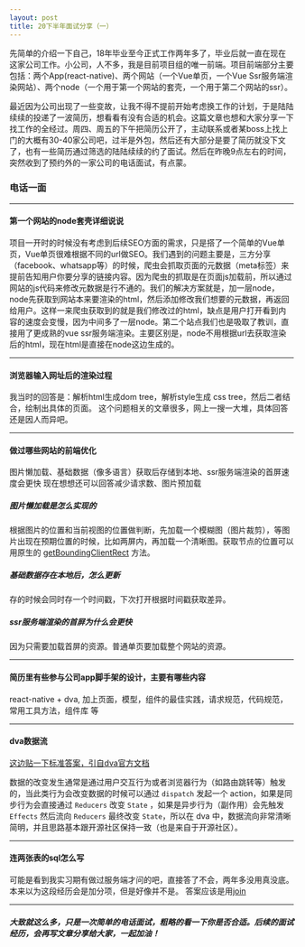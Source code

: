 ```yaml
---
layout: post
title: 20下半年面试分享（一）
---
```


先简单的介绍一下自己，18年毕业至今正式工作两年多了，毕业后就一直在现在这家公司工作。小公司，人不多，我是目前项目组的唯一前端。项目前端部分主要包括：两个App(react-native)、两个网站（一个Vue单页，一个Vue Ssr服务端渲染网站）、两个node（一个用于第一个网站的套壳，一个用于第二个网站的ssr）。

最近因为公司出现了一些变故，让我不得不提前开始考虑换工作的计划，于是陆陆续续的投递了一波简历，想看看有没有合适的机会。这篇文章也想和大家分享一下找工作的全经过。周四、周五的下午把简历公开了，主动联系或者某boss上找上门的大概有30-40家公司吧，过半是外包，然后还有大部分是要了简历就没下文了，也有一些简历通过筛选的陆陆续续的约了面试。然后在昨晚9点左右的时间，突然收到了预约外的一家公司的电话面试，有点蒙。

### 电话一面

* * *

   
#### 第一个网站的node套壳详细说说
   项目一开时的时候没有考虑到后续SEO方面的需求，只是搭了一个简单的Vue单页，Vue单页很难根据不同的url做SEO。我们遇到的问题主要是，三方分享（facebook、whatsapp等）的时候，爬虫会抓取页面的元数据（meta标签）来提前告知用户你要分享的链接内容。因为爬虫的抓取是在页面js加载前，所以通过网站的js代码来修改元数据是行不通的。我们的解决方案就是，加一层node，node先获取到网站本来要渲染的html，然后添加修改我们想要的元数据，再返回给用户。这样一来爬虫获取到的就是我们修改过的html，缺点是用户打开看到内容的速度会变慢，因为中间多了一层node。第二个站点我们也是吸取了教训，直接用了更成熟的vue ssr服务端渲染。主要区别是，node不用根据url去获取渲染后的html，现在html是直接在node这边生成的。

* * *


#### 浏览器输入网址后的渲染过程
   我当时的回答是：解析html生成dom tree，解析style生成 css tree，然后二者结合，绘制出具体的页面。
   这个问题相关的文章很多，网上一搜一大堆，具体回答还是因人而异吧。
   

* * *


   
   
#### 做过哪些网站的前端优化
   图片懒加载、基础数据（像多语言）获取后存储到本地、ssr服务端渲染的首屏速度会更快
   现在想想还可以回答减少请求数、图片预加载
   
##### 图片懒加载是怎么实现的
  根据图片的位置和当前视图的位置做判断，先加载一个模糊图（图片裁剪），等图片出现在预期位置的时候，比如两屏内，再加载一个清晰图。获取节点的位置可以用原生的 [getBoundingClientRect](https://developer.mozilla.org/zh-CN/docs/Web/API/Element/getBoundingClientRect) 方法。


##### 基础数据存在本地后，怎么更新
  存的时候会同时存一个时间戳，下次打开根据时间戳获取差异。


##### ssr服务端渲染的首屏为什么会更快
   因为只需要加载首屏的资源。普通单页要加载整个网站的资源。


* * *

#### 简历里有些参与公司app脚手架的设计，主要有哪些内容
   react-native + dva, 加上页面，模型，组件的最佳实践，请求规范，代码规范，常用工具方法，组件库 等


* * *

#### dva数据流
   [这边贴一下标准答案，引自dva官方文档](https://dvajs.com/guide/concepts.html#%E6%95%B0%E6%8D%AE%E6%B5%81%E5%90%91)
   
  数据的改变发生通常是通过用户交互行为或者浏览器行为（如路由跳转等）触发的，当此类行为会改变数据的时候可以通过 `dispatch` 发起一个 action，如果是同步行为会直接通过 `Reducers` 改变 `State` ，如果是异步行为（副作用）会先触发 `Effects` 然后流向 `Reducers` 最终改变 `State`，所以在 dva 中，数据流向非常清晰简明，并且思路基本跟开源社区保持一致（也是来自于开源社区）。


* * *


#### 连两张表的sql怎么写
可能是看到我实习期有做过服务端才问的吧，直接答了不会，两年多没用真没底。本来以为这段经历会是加分项，但是好像并不是。
答案应该是用[join](https://www.w3school.com.cn/sql/sql_join.asp)
 
    


* * *



#####    大致就这么多，只是一次简单的电话面试，粗略的看一下你是否合适。后续的面试经历，会再写文章分享给大家，一起加油！
